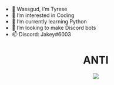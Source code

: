 - 👋 Wassgud, I’m Tyrese
- 👀 I’m interested in Coding
- 🌱 I’m currently learning Python
- 💞️ I’m looking to make Discord bots
- 📫 Discord: Jakey#6003


# <h1 align="center"> ANTI </h1>

<p align="center">  
<img src="https://discord.c99.nl/widget/theme-1/916094817849729054.png">
</p>

